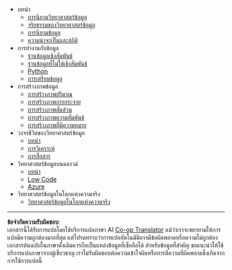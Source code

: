 <!--
CO_OP_TRANSLATOR_METADATA:
{
  "original_hash": "3767555b3cc28a2865c79202f4374204",
  "translation_date": "2025-08-26T21:12:47+00:00",
  "source_file": "docs/_sidebar.md",
  "language_code": "th"
}
-->
- บทนำ
  - [การนิยามวิทยาศาสตร์ข้อมูล](../1-Introduction/01-defining-data-science/README.md)
  - [จริยธรรมของวิทยาศาสตร์ข้อมูล](../1-Introduction/02-ethics/README.md)
  - [การนิยามข้อมูล](../1-Introduction/03-defining-data/README.md)
  - [ความน่าจะเป็นและสถิติ](../1-Introduction/04-stats-and-probability/README.md)
- การทำงานกับข้อมูล
  - [ฐานข้อมูลเชิงสัมพันธ์](../2-Working-With-Data/05-relational-databases/README.md)
  - [ฐานข้อมูลที่ไม่ใช่เชิงสัมพันธ์](../2-Working-With-Data/06-non-relational/README.md)
  - [Python](../2-Working-With-Data/07-python/README.md)
  - [การเตรียมข้อมูล](../2-Working-With-Data/08-data-preparation/README.md)
- การสร้างภาพข้อมูล
  - [การสร้างภาพปริมาณ](../3-Data-Visualization/09-visualization-quantities/README.md)
  - [การสร้างภาพการกระจาย](../3-Data-Visualization/10-visualization-distributions/README.md)
  - [การสร้างภาพสัดส่วน](../3-Data-Visualization/11-visualization-proportions/README.md)
  - [การสร้างภาพความสัมพันธ์](../3-Data-Visualization/12-visualization-relationships/README.md)
  - [การสร้างภาพที่มีความหมาย](../3-Data-Visualization/13-meaningful-visualizations/README.md)
- วงจรชีวิตของวิทยาศาสตร์ข้อมูล
  - [บทนำ](../4-Data-Science-Lifecycle/14-Introduction/README.md)
  - [การวิเคราะห์](../4-Data-Science-Lifecycle/15-analyzing/README.md)
  - [การสื่อสาร](../4-Data-Science-Lifecycle/16-communication/README.md)
- วิทยาศาสตร์ข้อมูลบนคลาวด์
  - [บทนำ](../5-Data-Science-In-Cloud/17-Introduction/README.md)
  - [Low Code](../5-Data-Science-In-Cloud/18-Low-Code/README.md)
  - [Azure](../5-Data-Science-In-Cloud/19-Azure/README.md)
- วิทยาศาสตร์ข้อมูลในโลกแห่งความจริง
  - [วิทยาศาสตร์ข้อมูลในโลกแห่งความจริง](../6-Data-Science-In-Wild/README.md)

---

**ข้อจำกัดความรับผิดชอบ**:  
เอกสารนี้ได้รับการแปลโดยใช้บริการแปลภาษา AI [Co-op Translator](https://github.com/Azure/co-op-translator) แม้ว่าเราจะพยายามให้การแปลมีความถูกต้องมากที่สุด แต่โปรดทราบว่าการแปลอัตโนมัติอาจมีข้อผิดพลาดหรือความไม่ถูกต้อง เอกสารต้นฉบับในภาษาดั้งเดิมควรถือเป็นแหล่งข้อมูลที่เชื่อถือได้ สำหรับข้อมูลที่สำคัญ ขอแนะนำให้ใช้บริการแปลภาษาจากผู้เชี่ยวชาญ เราไม่รับผิดชอบต่อความเข้าใจผิดหรือการตีความที่ผิดพลาดซึ่งเกิดจากการใช้การแปลนี้
